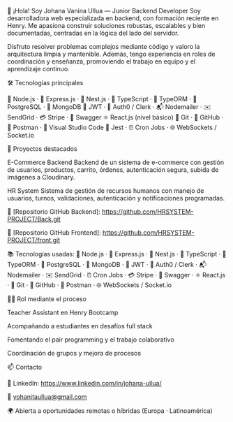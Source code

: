 👋 ¡Hola! Soy Johana Vanina Ullua — Junior Backend Developer
Soy desarrolladora web especializada en backend, con formación reciente en Henry. Me apasiona construir soluciones robustas, escalables y bien documentadas, centradas en la lógica del lado del servidor.

Disfruto resolver problemas complejos mediante código y valoro la arquitectura limpia y mantenible. Además, tengo experiencia en roles de coordinación y enseñanza, promoviendo el trabajo en equipo y el aprendizaje continuo.

🛠️ Tecnologías principales

🌿 Node.js · 🚏 Express.js · 🐚 Nest.js · 🧃 TypeScript · 🧩 TypeORM · 🐘 PostgreSQL · 🍃 MongoDB
🔐 JWT · 🔐 Auth0 / Clerk · 📬 Nodemailer · ✉️ SendGrid · 💳 Stripe · 📖 Swagger
⚛️ React.js (nivel básico)
🧬 Git · 🐙 GitHub · 📮 Postman · 🧠 Visual Studio Code
🧪 Jest · ⏰ Cron Jobs · 🌐 WebSockets / Socket.io

🚀 Proyectos destacados

E-Commerce Backend
Backend de un sistema de e-commerce con gestión de usuarios, productos, carrito, órdenes, autenticación segura, subida de imágenes a Cloudinary.

HR System
Sistema de gestión de recursos humanos con manejo de usuarios, turnos, validaciones, autenticación y notificaciones programadas.

🔗 [Repositorio GitHub Backend]: https://github.com/HRSYSTEM-PROJECT/Back.git 

🔗 [Repositorio GitHub Frontend]: https://github.com/HRSYSTEM-PROJECT/front.git

📚 Tecnologías usadas: 🌿 Node.js · 🚏 Express.js · 🐚 Nest.js · 🧃 TypeScript · 🧩 TypeORM · 🐘 PostgreSQL · 🍃 MongoDB · 
🔐 JWT · 🔐 Auth0 / Clerk · 📬 Nodemailer · ✉️ SendGrid · ⏰ Cron Jobs · 💳 Stripe · 📖 Swagger · ⚛️ React.js · 🧬 Git · 
🐙 GitHub · 📮 Postman · 🌐 WebSockets / Socket.io

👩‍🏫 Rol mediante el proceso

Teacher Assistant en Henry Bootcamp

Acompañando a estudiantes en desafíos full stack

Fomentando el pair programming y el trabajo colaborativo

Coordinación de grupos y mejora de procesos

📫 Contacto

🔗 LinkedIn: https://www.linkedin.com/in/johana-ullua/

📧 yohanitaullua@gmail.com

🌍 Abierta a oportunidades remotas o híbridas (Europa · Latinoamérica)
